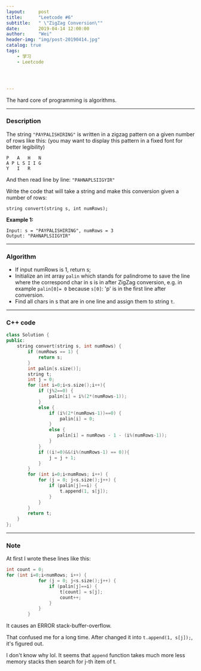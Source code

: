 ```yaml
---
layout:     post
title:      "Leetcode #6"
subtitle:   " \"ZigZag Conversion\""
date:       2019-04-14 12:00:00
author:     "Wei"
header-img: "img/post-20190414.jpg"
catalog: true
tags:
    - 学习
    - Leetcode




---
```


The hard core of programming is algorithms.

------

### Description

The string `"PAYPALISHIRING"` is written in a zigzag  pattern on a given number of rows like this: (you may want to display  this pattern in a fixed font for better legibility)

```
P   A   H   N
A P L S I I G
Y   I   R
```

And then read line by line: `"PAHNAPLSIIGYIR"`

Write the code that will take a string and make this conversion given a number of rows:

```
string convert(string s, int numRows);
```

**Example 1:**

```
Input: s = "PAYPALISHIRING", numRows = 3
Output: "PAHNAPLSIIGYIR"
```

------

### Algorithm

- If input numRows is 1, return s;
- Initialize an int array `palin` which stands for palindrome to save the line where the correspond char in s is in after ZigZag conversion, e.g. in example `palin[0]= 0` because `s[0]`: 'p' is in the first line after conversion. 
- Find all chars in s that are in one line and assign them to string `t`.

---

### C++ code

```c++
class Solution {
public:
    string convert(string s, int numRows) {
        if (numRows == 1) {
            return s;
        }
        int palin[s.size()];
        string t;
        int j = 0;
        for (int i=0;i<s.size();i++){
            if (j%2==0) {
                palin[i] = i%(2*(numRows-1));
            }
            else {
                if (i%(2*(numRows-1))==0) {
                    palin[i] = 0;
                }
                else {
                   palin[i] = numRows - 1 - (i%(numRows-1)); 
                }   
            }
            if ((i!=0)&&(i%(numRows-1) == 0)){
                j = j + 1;
            }
        }
        for (int i=0;i<numRows; i++) {
            for (j = 0; j<s.size();j++) {
                if (palin[j]==i) {
                    t.append(1, s[j]);
                }
            }
        }
        return t;  
    }
};
```

---

### Note

At first I wrote these lines like this:

```c++
int count = 0;
for (int i=0;i<numRows; i++) {
            for (j = 0; j<s.size();j++) {
                if (palin[j]==i) {
                    t[count] = s[j];
                    count++;
                }
            }
        }
```

It causes an ERROR stack-buffer-overflow.

That confused me for a long time. After changed it into `t.append(1, s[j]);`, it's figured out.

I don't know why lol. It seems that `append` function takes much more less memory stacks then search for j-th item of t.